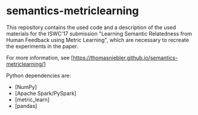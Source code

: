 # semantics-metriclearning

This repository contains the used code and a description of the used materials
for the ISWC'17 submission "Learning Semantic Relatedness from Human Feedback using Metric Learning",
which are necessary to recreate the experiments in the paper.

For more information, see [https://thomasniebler.github.io/semantics-metriclearning/]

Python dependencies are:
* [NumPy]
* [Apache Spark/PySpark]
* [metric_learn]
* [pandas]